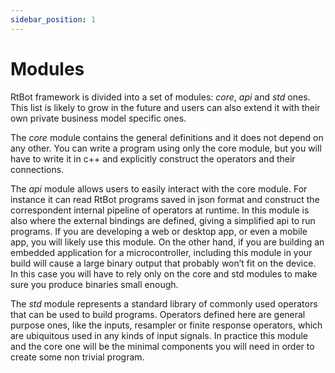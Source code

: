 ```yaml
---
sidebar_position: 1
---
```


# Modules

RtBot framework is divided into a set of modules: _core_, _api_ and _std_ ones. This
list is likely to grow in the future and users can also extend it with their own
private business model specific ones.

The _core_ module contains the general definitions and it does not depend on any
other. You can write a program using only the core module, but you will have to
write it in c++ and explicitly construct the operators and their connections.

The _api_ module allows users to easily interact with the core module. For instance
it can read RtBot programs saved in json format and construct the correspondent
internal pipeline of operators at runtime. In this module is also where the
external bindings are defined, giving a simplified api to run programs. If you are
developing a web or desktop app, or even a mobile app, you will likely use this
module. On the other hand, if you are building an embedded application for a
microcontroller, including this module in your build will cause a large binary
output that probably won’t fit on the device. In this case you will have to rely
only on the core and std modules to make sure you produce binaries small enough.

The _std_ module represents a standard library of commonly used operators that can
be used to build programs. Operators defined here are general purpose ones, like
the inputs, resampler or finite response operators, which are ubiquitous used in
any kinds of input signals. In practice this module and the core one will be the
minimal components you will need in order to create some non trivial program.
